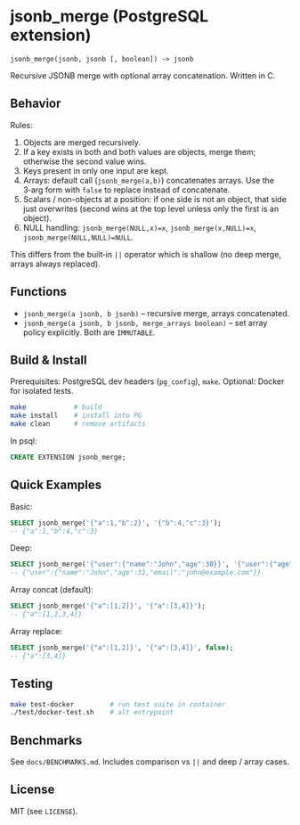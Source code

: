 # jsonb_merge (PostgreSQL extension)

`jsonb_merge(jsonb, jsonb [, boolean]) -> jsonb`

Recursive JSONB merge with optional array concatenation. Written in C.

## Behavior

Rules:

1. Objects are merged recursively.
2. If a key exists in both and both values are objects, merge them; otherwise the second value wins.
3. Keys present in only one input are kept.
4. Arrays: default call (`jsonb_merge(a,b)`) concatenates arrays. Use the 3‑arg form with `false` to replace instead of concatenate.
5. Scalars / non-objects at a position: if one side is not an object, that side just overwrites (second wins at the top level unless only the first is an object).
6. NULL handling: `jsonb_merge(NULL,x)=x`, `jsonb_merge(x,NULL)=x`, `jsonb_merge(NULL,NULL)=NULL`.

This differs from the built‑in `||` operator which is shallow (no deep merge, arrays always replaced).

## Functions

* `jsonb_merge(a jsonb, b jsonb)` – recursive merge, arrays concatenated.
* `jsonb_merge(a jsonb, b jsonb, merge_arrays boolean)` – set array policy explicitly.
Both are `IMMUTABLE`.

## Build & Install

Prerequisites: PostgreSQL dev headers (`pg_config`), `make`. Optional: Docker for isolated tests.

```bash
make            # build
make install    # install into PG
make clean      # remove artifacts
```

In psql:
 
```sql
CREATE EXTENSION jsonb_merge;
```

## Quick Examples

Basic:
 
```sql
SELECT jsonb_merge('{"a":1,"b":2}', '{"b":4,"c":3}');
-- {"a":1,"b":4,"c":3}
```

Deep:
 
```sql
SELECT jsonb_merge('{"user":{"name":"John","age":30}}', '{"user":{"age":31,"email":"john@example.com"}}');
-- {"user":{"name":"John","age":31,"email":"john@example.com"}}
```

Array concat (default):
 
```sql
SELECT jsonb_merge('{"a":[1,2]}', '{"a":[3,4]}');
-- {"a":[1,2,3,4]}
```

Array replace:
 
```sql
SELECT jsonb_merge('{"a":[1,2]}', '{"a":[3,4]}', false);
-- {"a":[3,4]}
```

## Testing

```bash
make test-docker         # run test suite in container
./test/docker-test.sh    # alt entrypoint
```

## Benchmarks

See `docs/BENCHMARKS.md`. Includes comparison vs `||` and deep / array cases.

## License

MIT (see `LICENSE`).

